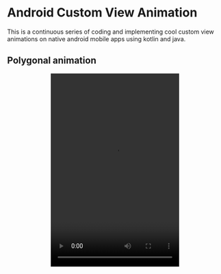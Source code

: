 # Android Custom View Animation
This is a continuous series of coding and implementing cool custom view animations on native android mobile apps using kotlin and java.
<br>
## Polygonal animation

<p align="center">
 <video width="300" height="450" controls preload> 
    <source src="videos/polygonal_animation.mp4"></source>
</video>
</p>


